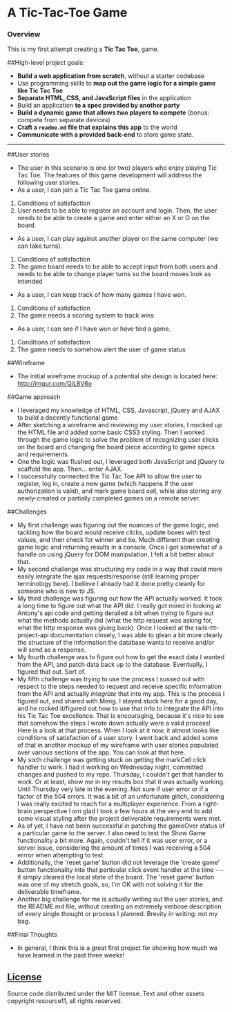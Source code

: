 # A Tic-Tac-Toe Game

### Overview

This is my first attempt creating a **Tic Tac Toe**, game.


##High-level project goals:

* **Build a web application from scratch**, without a starter codebase
* Use programming skills to **map out the game logic for a simple game like Tic Tac Toe**
* **Separate HTML, CSS, and JavaScript files** in the application
* Build an application **to a spec provided by another party**
* **Build a dynamic game that allows two players to compete** (bonus: compete from separate devices)
* **Craft a ``readme.md`` file that explains this app** to the world
* **Communicate with a provided back-end** to store game state.

---

##User stories
* The user in this scenario is one (or two) players who enjoy playing Tic Tac Toe.
The features of this game development will address the following user stories.
* As a user, I can join a Tic Tac Toe game online.
1. Conditions of satisfaction
  1. User needs to be able to register an account and login. Then, the user needs to be able to create a game and enter either an X or O on the board.
* As a user, I can play against another player on the same computer (we can take turns).
1. Conditions of satisfaction
 1.  The game board needs to be able to accept input from both users and needs to be able to change player turns so the board moves look as intended
* As a user, I can keep track of how many games I have won.
1. Conditions of satisfaction
  1. The game needs a scoring system to track wins
* As a user, I can see if I have won or have tied a game.
1. Conditions of satisfaction
  1. The game needs to somehow alert the user of game status

##Wireframe
* The initial wireframe mockup of a potential site design is located here: http://imgur.com/QiL8V6o

##Game approach
* I leveraged my knowledge of HTML, CSS, Javascript, jQuery and AJAX to build a decently functional game
* After sketching a wireframe and reviewing my user stories, I mocked up the HTML file and added some basic CSS3 styling. Then I worked through the game logic to solve the problem of recognizing user clicks on the board and changing the board piece according to game specs and requirements.
* One the logic was flushed out, I leveraged both JavaScript and jQuery to scaffold the app. Then... enter AJAX.
* I successfully connected the Tic Tac Toe API to allow the user to register, log in, create a new game (which happens if the user authorization is valid), and mark game board cell, while also storing any newly-created or partially completed games on a remote server.

##Challenges
* My first challenge was figuring out the nuances of the game logic, and tackling how the board would receive clicks, update boxes with text values, and then check for winner and tie. Much different than creating game logic and returning results in a console. Once I got somewhat of a handle on using jQuery for DOM manipulation, I felt a bit better about that.
* My second challenge was structuring my code in a way that could more easily integrate the ajax requests/response (still learning proper terminology here). I believe I already had it done pretty cleanly for someone who is new to JS. 
* My third challenge was figuring out how the API actually worked. It took a long time to figure out what the API did. I really got mired in looking at Antony's api code and getting derailed a bit when trying to figure out what the methods actually did (what the http request was asking for, what the http response was giving back). Once I looked at the rails-ttt-project-api documentation closely, I was able to glean a bit more clearly the structure of the information the database wants to receive and/or will send as a response.
* My fourth challenge was to figure out how to get the exact data I wanted from the API, and patch data back up to the database. Eventually, I figured that out. Sort of.
* My fifth challenge was trying to use the process I sussed out with respect to the steps needed to request and receive specific information from the API and actually *integrate* that into my app. This is the process I figured out, and shared with Meng. I stayed stuck here for a good day, and he rocked it/figured out how to use that info to integrate the API into his Tic Tac Toe excellence. That is encouraging, because it's nice to see that somehow the steps I wrote down actually were a valid process! Here is a look at that process. When I look at it now, it almost looks like conditions of satisfaction of a user story. I went back and added some of that in another mockup of my wireframe with user stories populated over various sections of the app. You can look at that here.
* My sixth challenge was getting stuck on getting the markCell click handler to work. I had it working on Wednesday night, committed changes and pushed to my repo. Thursday, I couldn't get that handler to work. Or at least, show me in my results box that it was actually working. Until Thursday very late in the evening. Not sure if user error or if a factor of the 504 errors. It was a bit of an unfortunate glitch, considering I was really excited to reach for a multiplayer experience. From a right-brain perspective I *am* glad I took a few hours at the very end to add some visual styling after the project deliverable requirements were met.
* As of yet, I have not been successful in patching the gameOver status of a particular game to the server. I also need to test the Show Game functionality a bit more. Again, couldn't tell if it was user error, or a server issue, considering the amount of times I was receiving a 504 errror when attempting to test.
* Additionally, the 'reset game' button did not leverage the 'create game' button functionality into that particular click event handler at the time --- it simply cleared the local state of the board. The 'reset game' button was one of my stretch goals, so, I'm OK with not solving it for the deliverable timeframe.
* Another big challenge for me is actually writing out the user stories, and the README.md file, without creating an extremely verbose description of every single thought or process I planned. Brevity in writing: not my bag.

##Final Thoughts
* In general, I think this is a great first project for showing how much we have learned in the past three weeks!

[License](LICENSE)
------------------

Source code distributed under the MIT license. Text and other assets copyright
resource11, all rights reserved.
